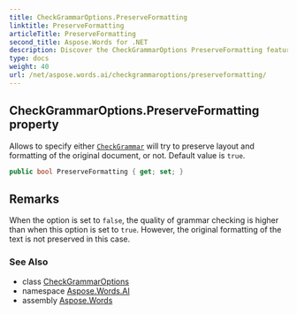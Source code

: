 ```yaml
---
title: CheckGrammarOptions.PreserveFormatting
linktitle: PreserveFormatting
articleTitle: PreserveFormatting
second_title: Aspose.Words for .NET
description: Discover the CheckGrammarOptions PreserveFormatting feature that maintains your document's layout. Ensure accurate grammar checks without losing formatting!
type: docs
weight: 40
url: /net/aspose.words.ai/checkgrammaroptions/preserveformatting/
---
```

## CheckGrammarOptions.PreserveFormatting property

Allows to specify either [`CheckGrammar`](../../iaimodeltext/checkgrammar/) will try to preserve layout and formatting of the original document, or not. Default value is `true`.

```csharp
public bool PreserveFormatting { get; set; }
```

## Remarks

When the option is set to `false`, the quality of grammar checking is higher than when this option is set to `true`. However, the original formatting of the text is not preserved in this case.

### See Also

* class [CheckGrammarOptions](../)
* namespace [Aspose.Words.AI](../../../aspose.words.ai/)
* assembly [Aspose.Words](../../../)
